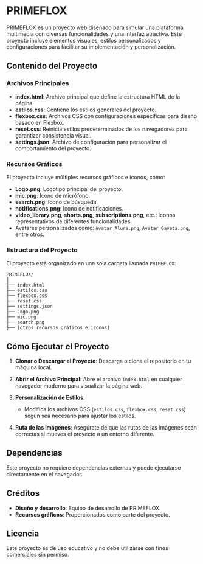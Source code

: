 # PRIMEFLOX

PRIMEFLOX es un proyecto web diseñado para simular una plataforma multimedia con diversas funcionalidades y una interfaz atractiva. Este proyecto incluye elementos visuales, estilos personalizados y configuraciones para facilitar su implementación y personalización.

## Contenido del Proyecto

### Archivos Principales
- **index.html**: Archivo principal que define la estructura HTML de la página.
- **estilos.css**: Contiene los estilos generales del proyecto.
- **flexbox.css**: Archivos CSS con configuraciones específicas para diseño basado en Flexbox.
- **reset.css**: Reinicia estilos predeterminados de los navegadores para garantizar consistencia visual.
- **settings.json**: Archivo de configuración para personalizar el comportamiento del proyecto.

### Recursos Gráficos
El proyecto incluye múltiples recursos gráficos e iconos, como:
- **Logo.png**: Logotipo principal del proyecto.
- **mic.png**: Icono de micrófono.
- **search.png**: Icono de búsqueda.
- **notifications.png**: Icono de notificaciones.
- **video_library.png**, **shorts.png**, **subscriptions.png**, etc.: Iconos representativos de diferentes funcionalidades.
- Avatares personalizados como: `Avatar_Alura.png`, `Avatar_Gaveta.png`, entre otros.

### Estructura del Proyecto
El proyecto está organizado en una sola carpeta llamada `PRIMEFLOX`:
```
PRIMEFLOX/
│
├── index.html
├── estilos.css
├── flexbox.css
├── reset.css
├── settings.json
├── Logo.png
├── mic.png
├── search.png
├── [otros recursos gráficos e iconos]
```

## Cómo Ejecutar el Proyecto

1. **Clonar o Descargar el Proyecto**:
   Descarga o clona el repositorio en tu máquina local.

2. **Abrir el Archivo Principal**:
   Abre el archivo `index.html` en cualquier navegador moderno para visualizar la página web.

3. **Personalización de Estilos**:
   - Modifica los archivos CSS (`estilos.css`, `flexbox.css`, `reset.css`) según sea necesario para ajustar los estilos.

4. **Ruta de las Imágenes**:
   Asegúrate de que las rutas de las imágenes sean correctas si mueves el proyecto a un entorno diferente.

## Dependencias
Este proyecto no requiere dependencias externas y puede ejecutarse directamente en el navegador.

## Créditos
- **Diseño y desarrollo**: Equipo de desarrollo de PRIMEFLOX.
- **Recursos gráficos**: Proporcionados como parte del proyecto.

## Licencia
Este proyecto es de uso educativo y no debe utilizarse con fines comerciales sin permiso.
